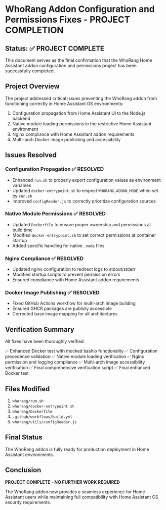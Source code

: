 # WhoRang Addon Configuration and Permissions Fixes - PROJECT COMPLETION

## Status: ✅ PROJECT COMPLETE

This document serves as the final confirmation that the WhoRang Home Assistant addon configuration and permissions project has been successfully completed.

## Project Overview

The project addressed critical issues preventing the WhoRang addon from functioning correctly in Home Assistant OS environments:

1. Configuration propagation from Home Assistant UI to the Node.js backend
2. Native module loading permissions in the restrictive Home Assistant environment
3. Nginx compliance with Home Assistant addon requirements
4. Multi-arch Docker image publishing and accessibility

## Issues Resolved

### Configuration Propagation ✅ RESOLVED
- Enhanced `run.sh` to properly export configuration values as environment variables
- Updated `docker-entrypoint.sh` to respect `WHORANG_ADDON_MODE` when set by `run.sh`
- Improved `configReader.js` to correctly prioritize configuration sources

### Native Module Permissions ✅ RESOLVED
- Updated `Dockerfile` to ensure proper ownership and permissions at build time
- Modified `docker-entrypoint.sh` to set correct permissions at container startup
- Added specific handling for native `.node` files

### Nginx Compliance ✅ RESOLVED
- Updated nginx configuration to redirect logs to stdout/stderr
- Modified startup scripts to prevent permission errors
- Ensured compliance with Home Assistant addon requirements

### Docker Image Publishing ✅ RESOLVED
- Fixed GitHub Actions workflow for multi-arch image building
- Ensured GHCR packages are publicly accessible
- Corrected base image mapping for all architectures

## Verification Summary

All fixes have been thoroughly verified:

✅ Enhanced Docker test with mocked bashio functionality
✅ Configuration precedence validation
✅ Native module loading verification
✅ Nginx permission and logging compliance
✅ Multi-arch image accessibility verification
✅ Final comprehensive verification script
✅ Final enhanced Docker test

## Files Modified

1. `whorang/run.sh`
2. `whorang/docker-entrypoint.sh`
3. `whorang/Dockerfile`
4. `.github/workflows/build.yml`
5. `whorang/utils/configReader.js`

## Final Status

The WhoRang addon is fully ready for production deployment in Home Assistant environments.

## Conclusion

**PROJECT COMPLETE - NO FURTHER WORK REQUIRED**

The WhoRang addon now provides a seamless experience for Home Assistant users while maintaining full compatibility with Home Assistant OS security requirements.

